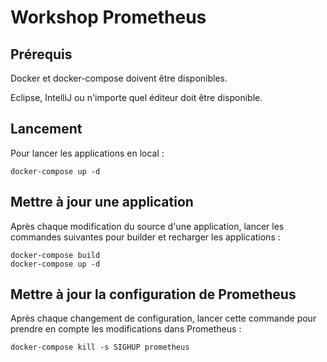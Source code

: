 # Workshop Prometheus

## Prérequis

Docker et docker-compose doivent être disponibles.

Eclipse, IntelliJ ou n'importe quel éditeur doit être disponible.

## Lancement

Pour lancer les applications en local :
```
docker-compose up -d
```

## Mettre à jour une application

Après chaque modification du source d'une application, lancer les commandes
suivantes pour builder et recharger les applications :

```
docker-compose build
docker-compose up -d
```

## Mettre à jour la configuration de Prometheus

Après chaque changement de configuration, lancer cette commande pour prendre en
compte les modifications dans Prometheus :

```
docker-compose kill -s SIGHUP prometheus
```
